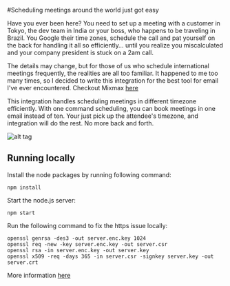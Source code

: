 #Scheduling meetings around the world just got easy

Have you ever been here? You need to set up a meeting with a customer in Tokyo, the dev team in India or your boss, who happens to be traveling in Brazil. You Google their time zones, schedule the call and pat yourself on the back for handling it all so efficiently… until you realize you miscalculated and your company president is stuck on a 2am call.

The details may change, but for those of us who schedule international meetings frequently, the realities are all too familiar. It happened to me too many times, so I decided to write this integration for the best tool for email I've ever encountered. Checkout Mixmax [here]()

This integration handles scheduling meetings in different timezone efficiently. With one command scheduling, you can book meetings in one email instead of ten. Your just pick up the attendee's timezone, and integration will do the rest. No more back and forth.


![alt tag](http://g.recordit.co/undE6k3caS.gif)  

## Running locally
Install the node packages by running following command:
```
npm install
```   

Start the node.js server:
```
npm start
```    

Run the following command to fix the https issue locally:    
```
openssl genrsa -des3 -out server.enc.key 1024
openssl req -new -key server.enc.key -out server.csr
openssl rsa -in server.enc.key -out server.key
openssl x509 -req -days 365 -in server.csr -signkey server.key -out server.crt
```    
More information [here](http://www.sitepoint.com/how-to-use-ssltls-with-node-js/)